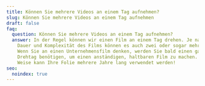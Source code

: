 ```yaml
---
title: Können Sie mehrere Videos an einem Tag aufnehmen?
slug: Können Sie mehrere Videos an einem Tag aufnehmen
draft: false
faq:
  question: Können Sie mehrere Videos an einem Tag aufnehmen?
  answer: In der Regel können wir einen Film an einem Tag drehen. Je nach Wunsch,
    Dauer und Komplexität des Films können es auch zwei oder sogar mehr sein.
    Wenn Sie an einen Unternehmensfilm denken, werden Sie bald einen ganzen
    Drehtag benötigen, um einen anständigen, haltbaren Film zu machen. Auf diese
    Weise kann Ihre Folie mehrere Jahre lang verwendet werden!
seo:
  noindex: true
---
```

